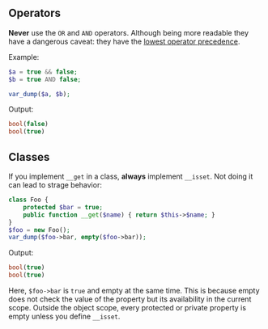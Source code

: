 Operators
---------

**Never** use the `OR` and `AND` operators. Although being more readable they
have a dangerous caveat: they have the [lowest operator precedence][1].

Example:
```php
$a = true && false;
$b = true AND false;

var_dump($a, $b);
```

Output:
```php
bool(false)
bool(true)
```

[1]: http://fr2.php.net/manual/en/language.operators.precedence.php (PHP Operators Precedence)


Classes
-------
If you implement `__get` in a class, **always** implement `__isset`. Not doing
it can lead to strage behavior:
```php
class Foo {
	protected $bar = true;
	public function __get($name) { return $this->$name; }
}
$foo = new Foo();
var_dump($foo->bar, empty($foo->bar));
```

Output:
```php
bool(true)
bool(true)
```

Here, `$foo->bar` is `true` and empty at the same time. This is because empty
does not check the value of the property but its availability in the current
scope. Outside the object scope, every protected or private property is empty
unless you define `__isset`.

